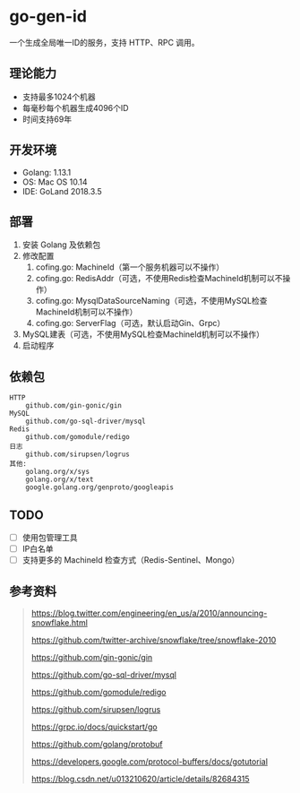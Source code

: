 # go-gen-id
一个生成全局唯一ID的服务，支持 HTTP、RPC 调用。

## 理论能力
- 支持最多1024个机器
- 每毫秒每个机器生成4096个ID
- 时间支持69年

## 开发环境
- Golang: 1.13.1
- OS: Mac OS 10.14
- IDE: GoLand 2018.3.5

## 部署
1. 安装 Golang 及依赖包
2. 修改配置
    1. cofing.go: MachineId（第一个服务机器可以不操作）
    2. cofing.go: RedisAddr（可选，不使用Redis检查MachineId机制可以不操作）
    3. cofing.go: MysqlDataSourceNaming（可选，不使用MySQL检查MachineId机制可以不操作）
    3. cofing.go: ServerFlag（可选，默认启动Gin、Grpc）
3. MySQL建表（可选，不使用MySQL检查MachineId机制可以不操作）
4. 启动程序

## 依赖包

```
HTTP
    github.com/gin-gonic/gin
MySQL
    github.com/go-sql-driver/mysql
Redis
    github.com/gomodule/redigo
日志
    github.com/sirupsen/logrus
其他:
    golang.org/x/sys
    golang.org/x/text
    google.golang.org/genproto/googleapis
```

## TODO

- [ ] 使用包管理工具
- [ ] IP白名单
- [ ] 支持更多的 MachineId 检查方式（Redis-Sentinel、Mongo）

## 参考资料

> https://blog.twitter.com/engineering/en_us/a/2010/announcing-snowflake.html
> 
> https://github.com/twitter-archive/snowflake/tree/snowflake-2010
>
> https://github.com/gin-gonic/gin
> 
> https://github.com/go-sql-driver/mysql
> 
> https://github.com/gomodule/redigo
>
> https://github.com/sirupsen/logrus
>
> https://grpc.io/docs/quickstart/go
>
> https://github.com/golang/protobuf
>
> https://developers.google.com/protocol-buffers/docs/gotutorial
>
> https://blog.csdn.net/u013210620/article/details/82684315